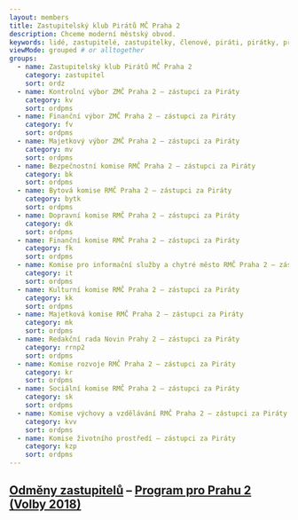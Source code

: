 ```yaml
--- 
layout: members
title: Zastupitelský klub Pirátů MČ Praha 2
description: Chceme moderní městský obvod.
keywords: lidé, zastupitelé, zastupitelky, členové, piráti, pirátky, příznivci
viewMode: grouped # or alltogether
groups:
  - name: Zastupitelský klub Pirátů MČ Praha 2
    category: zastupitel
    sort: ordz
  - name: Kontrolní výbor ZMČ Praha 2 – zástupci za Piráty
    category: kv
    sort: ordpms
  - name: Finanční výbor ZMČ Praha 2 – zástupci za Piráty
    category: fv
    sort: ordpms 
  - name: Majetkový výbor ZMČ Praha 2 – zástupci za Piráty
    category: mv
    sort: ordpms
  - name: Bezpečnostní komise RMČ Praha 2 – zástupci za Piráty
    category: bk
    sort: ordpms
  - name: Bytová komise RMČ Praha 2 – zástupci za Piráty
    category: bytk
    sort: ordpms
  - name: Dopravní komise RMČ Praha 2 – zástupci za Piráty
    category: dk
    sort: ordpms
  - name: Finanční komise RMČ Praha 2 – zástupci za Piráty
    category: fk
    sort: ordpms
  - name: Komise pro informační služby a chytré město RMČ Praha 2 – zástupci za Piráty
    category: it
    sort: ordpms
  - name: Kulturní komise RMČ Praha 2 – zástupci za Piráty
    category: kk
    sort: ordpms
  - name: Majetková komise RMČ Praha 2 – zástupci za Piráty
    category: mk
    sort: ordpms
  - name: Redakční rada Novin Prahy 2 – zástupci za Piráty
    category: rrnp2
    sort: ordpms
  - name: Komise rozvoje RMČ Praha 2 – zástupci za Piráty
    category: kr
    sort: ordpms
  - name: Sociální komise RMČ Praha 2 – zástupci za Piráty
    category: sk
    sort: ordpms
  - name: Komise výchovy a vzdělávání RMČ Praha 2 – zástupci za Piráty
    category: kvv
    sort: ordpms
  - name: Komise životního prostředí – zástupci za Piráty
    category: kzp
    sort: ordpms
---
```

<h2>
  
[Odměny zastupitelů](/lide/zastupitelsky-klub-odmeny/) – [Program pro Prahu 2 (Volby 2018)](https://praha2.pirati.cz/komunalni-volby/program/praha2018/2-program_praha2/) </h2>
